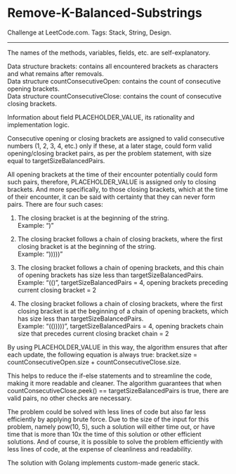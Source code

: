 # Remove-K-Balanced-Substrings
Challenge at LeetCode.com. Tags: Stack, String, Design.

------------------------------------------------------------------------------------------------------------------

The names of the methods, variables, fields, etc. are self-explanatory.<br/>

Data structure brackets: contains all encountered brackets as characters and what remains after removals.<br/>
Data structure countConsecutiveOpen: contains the count of consecutive opening brackets.<br/>
Data structure countConsecutiveClose: contains the count of consecutive closing brackets.<br/>

Information about field PLACEHOLDER_VALUE, its rationality and implementation logic.<br/>

Consecutive opening or closing brackets are assigned to valid consecutive numbers (1, 2, 3, 4, etc.) only if these, at a later stage, could form valid opening/closing bracket pairs, as per the problem statement, with size equal to targetSizeBalancedPairs. 

All opening brackets at the time of their encounter potentially could form such pairs, therefore, PLACEHOLDER_VALUE is assigned only to closing brackets. And more specifically, to those closing brackets, which at the time of their encounter, it can be said with certainty that they can never form pairs. There are four such cases:

1.	 The closing bracket is at the beginning of the string.<br/>
 Example: “)”

2.	 The closing bracket follows a chain of closing brackets, where the first closing bracket is at the beginning of the string.<br/>
 Example: “)))))”

3.	The closing bracket follows a chain of opening brackets, and this chain of opening brackets has size less than targetSizeBalancedPairs.<br/>
Example: “(()”, targetSizeBalancedPairs = 4, opening brackets preceding current closing bracket = 2

4.	The closing bracket follows a chain of closing brackets, where the first closing bracket is at the beginning of a chain of opening brackets, which has size less than targetSizeBalancedPairs.<br/>
Example: “(()))))”, targetSizeBalancedPairs = 4, opening brackets chain size that precedes current closing bracket chain = 2


By using PLACEHOLDER_VALUE in this way, the algorithm ensures that after each update, the following equation is always true:
bracket.size = countConsecutiveOpen.size + countConsecutiveClose.size.

This helps to reduce the if-else statements and to streamline the code, making it more readable and cleaner. The algorithm guarantees that when countConsecutiveClose.peek() == targetSizeBalancedPairs is true, there are valid pairs, no other checks are necessary.

The problem could be solved with less lines of code but also far less efficiently by applying brute force. Due to the size of the input for this problem, namely pow(10, 5), such a solution will either time out, or have time that is more than 10x the time of this solution or other efficient solutions. And of course, it is possible to solve the problem efficiently with less lines of code, at the expense of cleanliness and readability.

The solution with Golang implements custom-made generic stack.

